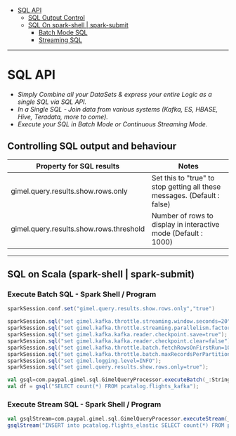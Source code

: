 
* [SQL API](#sql-api)
  * [SQL Output Control](#controlling-sql-output-and-behaviour)
  * [SQL On spark-shell | spark-submit](#sql-on-scala-spark-shell--spark-submit)
    * [Batch Mode SQL](#execute-batch-sql-1)
    * [Streaming SQL](#execute-stream-sql-1)


--------------------------------------------------------------------------------------------------------------------

# SQL API

* _Simply Combine all your DataSets & express your entire Logic as a single SQL via SQL API._
* _In a Single SQL - Join data from various systems (Kafka, ES, HBASE, Hive, Teradata, more to come)._
* _Execute your SQL in Batch Mode or Continuous Streaming Mode._


## Controlling SQL output and behaviour

| Property for SQL results | Notes |
|--------------------------|-------|
|gimel.query.results.show.rows.only | Set this to "true" to stop getting all these messages. (Default : false) |
|gimel.query.results.show.rows.threshold | Number of rows to display in interactive mode (Default : 1000) |

------------------------------------------------------------------------------------------------------

## SQL on Scala (spark-shell | spark-submit)

### Execute Batch SQL - Spark Shell / Program

```scala
sparkSession.conf.set("gimel.query.results.show.rows.only","true")

sparkSession.sql("set gimel.kafka.throttle.streaming.window.seconds=20");
sparkSession.sql("set gimel.kafka.throttle.streaming.parallelism.factor=20");
sparkSession.sql("set gimel.kafka.kafka.reader.checkpoint.save=true");
sparkSession.sql("set gimel.kafka.kafka.reader.checkpoint.clear=false");
sparkSession.sql("set gimel.kafka.throttle.batch.fetchRowsOnFirstRun=100");
sparkSession.sql("set gimel.kafka.throttle.batch.maxRecordsPerPartition=50");
sparkSession.sql("set gimel.logging.level=INFO");
sparkSession.sql("set gimel.query.results.show.rows.only=true");

val gsql=com.paypal.gimel.sql.GimelQueryProcessor.executeBatch(_:String,sparkSession);
val df = gsql("SELECT count(*) FROM pcatalog.flights_kafka");
```

### Execute Stream SQL - Spark Shell / Program

```scala
val gsqlStream=com.paypal.gimel.sql.GimelQueryProcessor.executeStream(_:String,sparkSession);
gsqlStream("INSERT into pcatalog.flights_elastic SELECT count(*) FROM pcatalog.flights_kafka");
```


